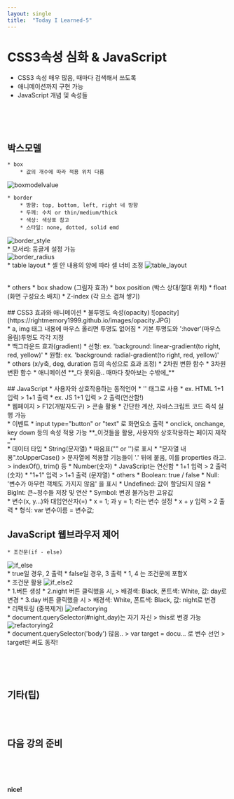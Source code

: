 ```yaml
---
layout: single
title:  "Today I Learned-5"
---
```


# CSS3속성 심화 & JavaScript
  * CSS3 속성 매우 많음, 때마다 검색해서 쓰도록
  * 애니메이션까지 구현 가능
  * JavaScript 개념 및 속성들

<br>
<br>
<br>

## 박스모델
	* box
		* 값의 개수에 따라 적용 위치 다름
![boxmodelvalue](https://rightmemory1999.github.io/images/boxmodelvalue.JPG)
<br>
	
	* border
		* 방향: top, bottom, left, right 네 방향
		* 두께: 수치 or thin/medium/thick
		* 색상: 색상표 참고
		* 스타일: none, dotted, solid emd
![border_style](https://rightmemory1999.github.io/images/border_style.JPG)
<br>
		* 모서리: 둥글게 설정 가능
<br>
![border_radius](https://rightmemory1999.github.io/images/border_radius.JPG)
<br>
	* table layout
		* 셀 안 내용의 양에 따라 셀 너비 조정
![table_layout](https://rightmemory1999.github.io/images/table_layout.JPG)
<br>
	
<br>
	* others
		* box shadow (그림자 효과)
		* box position (박스 상대/절대 위치)
		* float (화면 구성요소 배치)
		* Z-index (각 요소 겹쳐 쌓기)
	
<br>
<br>
## CSS3 효과와 애니메이션
	* 불투명도 속성(opacity)
![opacity](https://rightmemory1999.github.io/images/opacity.JPG)
<br>
		* a, img 태그 내용에 마우스 올리면 투명도 없어짐
		* 기본 투명도와 ':hover'(마우스 올림)투명도 각각 지정
<br>
	* 백그라운드 효과(gradient)
		* 선형: ex. 'background: linear-gradient(to right, red, yellow)'
		* 원형: ex. 'background: radial-gradient(to right, red, yellow)'
<br>
	* others (x/y축, deg, duration 등의 속성으로 효과 조정)
		* 2차원 변환 함수
		* 3차원 변환 함수
		* 애니메이션
			**_다 못외움.. 때마다 찾아보는 수밖에_**
<br>
<br>
## JavaScript
	* 사용자와 상호작용하는 동적언어
	* '<script></script>' 태그로 사용
		* ex. HTML 1+1 입력 > 1+1 출력
		* ex. JS 1+1 입력 > 2 출력(연산함!)
<br>
	* 웹페이지 > F12(개발자도구) > 콘솔 활용
		* 간단한 계산, 자바스크립트 코드 즉석 실행 가능
<br>
	* 이벤트
		* input type="button" or "text" 로 화면요소 출력
		* onclick, onchange, key down 등의 속성 적용 가능
			**_이것들을 활용, 사용자와 상호작용하는 페이지 제작_**
<br>
	* 데이터 타입
		* String(문자열)
			* 따옴표("" or '')로 표시
			* "문자열 내용".toUpperCase()
        > 문자열에 적용할 기능들이 '.' 뒤에 붙음, 이를 properties 라고.
        > indexOf(), trim() 등
		* Number(숫자)
			* JavaScript는 연산함
			* 1+1 입력 > 2 출력 (숫자)
			* "1+1" 입력 > 1+1 출력 (문자열)
		* others
			* Boolean: true / false
			* Null: '변수가 아무런 객체도 가지지 않음' 을 표시
			* Undefined: 값이 할당되지 않음
			* BigInt: 큰~정수들 저장 및 연산
			* Symbol: 변경 불가능한 고유값
<br>
	* 변수(x, y...)와 대입연산자(=)
		* x = 1; 과 y = 1; 라는 변수 설정
		* x + y 입력 > 2 출력
		* 형식: var 변수이름 = 변수값;
	
## JavaScript 웹브라우저 제어
	* 조건문(if - else)
![if_else](https://rightmemory1999.github.io/images/if_else.JPG)
<br>
		* true일 경우, 2 출력
		* false일 경우, 3 출력
		* 1, 4 는 조건문에 포함X
<br>
	* 조건문 활용
![if_else2](https://rightmemory1999.github.io/images/if_else2.JPG)
<br>
		* 1.버튼 생성
		* 2.night 버튼 클릭했을 시,
			> 배경색: Black, 폰트색: White, 값: day로 변경
		* 3.day 버튼 클릭했을 시
			> 배경색: White, 폰트색: Black, 값: night로 변경
<br>
	* 리팩토링	(중복제거)
![refactorying](https://rightmemory1999.github.io/images/refactorying.JPG)
<br>
		* document.querySelector(#night_day)는 자기 자신
			> this로 변경 가능
![refactorying2](https://rightmemory1999.github.io/images/refactorying2.JPG)
<br>
		* document.querySelector('body') 많음..
			> var target = docu... 로 변수 선언
			> target만 써도 동작!

		
<br>
<br>
<br>

## 기타(팁)


<br>
<br>


## 다음 강의 준비


<br>
<br>
<br>

**nice!**
